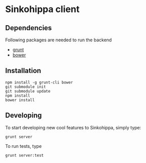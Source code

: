 Sinkohippa client
================

Dependencies
------------
Following packages are needed to run the backend
* [grunt](http://gruntjs.com/)
* [bower](https://github.com/twitter/bower)

Installation
------------

```
npm install -g grunt-cli bower
git submodule init
git submodule update
npm install
bower install
```

Developing
-------
To start developing new cool features to Sinkohippa, simply type:

```
grunt server
```

To run tests, type

```
grunt server:test
```
